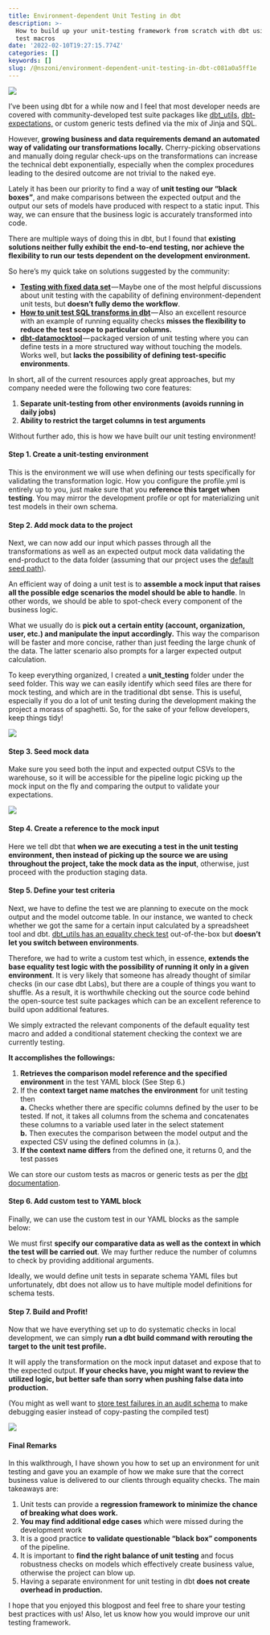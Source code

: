 ```yaml
---
title: Environment-dependent Unit Testing in dbt
description: >-
  How to build up your unit-testing framework from scratch with dbt using custom
  test macros
date: '2022-02-10T19:27:15.774Z'
categories: []
keywords: []
slug: /@nszoni/environment-dependent-unit-testing-in-dbt-c081a0a5ff1e
---
```


![](/_posts/img/1__Oy6__Ti0E__YfqVXlIn2IreQ.jpeg)

I’ve been using dbt for a while now and I feel that most developer needs are covered with community-developed test suite packages like [dbt\_utils](https://github.com/dbt-labs/dbt-utils#schema-tests), [dbt-expectations,](https://github.com/calogica/dbt-expectations) or custom generic tests defined via the mix of Jinja and SQL.

However, **growing business and data requirements demand an automated way of validating our transformations locally.** Cherry-picking observations and manually doing regular check-ups on the transformations can increase the technical debt exponentially, especially when the complex procedures leading to the desired outcome are not trivial to the naked eye.

Lately it has been our priority to find a way of **unit testing our “black boxes”**, and make comparisons between the expected output and the output our sets of models have produced with respect to a static input. This way, we can ensure that the business logic is accurately transformed into code.

There are multiple ways of doing this in dbt, but I found that **existing solutions neither fully exhibit the end-to-end testing, nor achieve the flexibility to run our tests dependent on the development environment.**

So here’s my quick take on solutions suggested by the community:

*   [**Testing with fixed data set**](https://discourse.getdbt.com/t/testing-with-fixed-data-set/564) — Maybe one of the most helpful discussions about unit testing with the capability of defining environment-dependent unit tests, but **doesn’t fully demo the workflow**.
*   [**How to unit test SQL transforms in dbt**](https://www.startdataengineering.com/post/how-to-test-sql-using-dbt/) — Also an excellent resource with an example of running equality checks **misses the flexibility to reduce the test scope to particular columns.**
*   [**dbt-datamocktool**](https://github.com/mjirv/dbt-datamocktool) — packaged version of unit testing where you can define tests in a more structured way without touching the models. Works well, but **lacks the possibility of defining test-specific environments**.

In short, all of the current resources apply great approaches, but my company needed were the following two core features:

1.  **Separate unit-testing from other environments (avoids running in daily jobs)**
2.  **Ability to restrict the target columns in test arguments**

Without further ado, this is how we have built our unit testing environment!

#### **Step 1. Create a unit-testing environment**

This is the environment we will use when defining our tests specifically for validating the transformation logic. How you configure the profile.yml is entirely up to you, just make sure that you **reference this target when testing**. You may mirror the development profile or opt for materializing unit test models in their own schema.

#### **Step 2. Add mock data to the project**

Next, we can now add our input which passes through all the transformations as well as an expected output mock data validating the end-product to the data folder (assuming that our project uses the [default seed path](https://docs.getdbt.com/reference/seed-configs)).

An efficient way of doing a unit test is to **assemble a mock input that raises all the possible edge scenarios the model should be able to handle**. In other words, we should be able to spot-check every component of the business logic.

What we usually do is **pick out a certain entity (account, organization, user, etc.) and manipulate the input accordingly.** This way the comparison will be faster and more concise, rather than just feeding the large chunk of the data. The latter scenario also prompts for a larger expected output calculation.

To keep everything organized, I created a **unit\_testing** folder under the seed folder. This way we can easily identify which seed files are there for mock testing, and which are in the traditional dbt sense. This is useful, especially if you do a lot of unit testing during the development making the project a morass of spaghetti. So, for the sake of your fellow developers, keep things tidy!

![](/_posts/img/0__fzJBSeQ3i1JoYZ__W.jpg)

#### **Step 3. Seed mock data**

Make sure you seed both the input and expected output CSVs to the warehouse, so it will be accessible for the pipeline logic picking up the mock input on the fly and comparing the output to validate your expectations.

![](/_posts/img/0__UKVo2u3q__S5FFath.jpg)

#### **Step 4. Create a reference to the mock input**

Here we tell dbt that **when we are executing a test in the unit testing environment, then instead of picking up the source we are using throughout the project, take the mock data as the input**, otherwise, just proceed with the production staging data.

#### **Step 5. Define your test criteria**

Next, we have to define the test we are planning to execute on the mock output and the model outcome table. In our instance, we wanted to check whether we got the same for a certain input calculated by a spreadsheet tool and dbt. [dbt\_utils has an equality check test](https://github.com/dbt-labs/dbt-utils#equality-source) out-of-the-box but **doesn’t let you switch between environments**.

Therefore, we had to write a custom test which, in essence, **extends the base equality test logic with the possibility of running it only in a given environment**. It is very likely that someone has already thought of similar checks (in our case dbt Labs), but there are a couple of things you want to shuffle. As a result, it is worthwhile checking out the source code behind the open-source test suite packages which can be an excellent reference to build upon additional features.

We simply extracted the relevant components of the default equality test macro and added a conditional statement checking the context we are currently testing.

**It accomplishes the followings:**

1.  **Retrieves the comparison model reference and the specified environment** in the test YAML block (See Step 6.)
2.  If the **context target name matches the environment** for unit testing then  
    **a.** Checks whether there are specific columns defined by the user to be tested. If not, it takes all columns from the schema and concatenates these columns to a variable used later in the select statement  
    **b.** Then executes the comparison between the model output and the expected CSV using the defined columns in (a.).
3.  **If the context name differs** from the defined one, it returns 0, and the test passes

We can store our custom tests as macros or generic tests as per the [dbt documentation](https://docs.getdbt.com/docs/guides/writing-custom-generic-tests).

#### **Step 6. Add custom test to YAML block**

Finally, we can use the custom test in our YAML blocks as the sample below:

We must first **specify our comparative data as well as the context in which the test will be carried out**. We may further reduce the number of columns to check by providing additional arguments.

Ideally, we would define unit tests in separate schema YAML files but unfortunately, dbt does not allow us to have multiple model definitions for schema tests.

#### **Step 7. Build and Profit!**

Now that we have everything set up to do systematic checks in local development, we can simply **run a dbt build command with rerouting the target to the unit test profile.**

It will apply the transformation on the mock input dataset and expose that to the expected output. **If your checks have, you might want to review the utilized logic, but better safe than sorry when pushing false data into production.**

(You might as well want to [store test failures in an audit schema](https://docs.getdbt.com/reference/resource-configs/store_failures) to make debugging easier instead of copy-pasting the compiled test)

![](/_posts/img/0__5XobI91QVkhPSSQj.jpg)

#### **Final Remarks**

In this walkthrough, I have shown you how to set up an environment for unit testing and gave you an example of how we make sure that the correct business value is delivered to our clients through equality checks. The main takeaways are:

1.  Unit tests can provide a **regression framework to minimize the chance of breaking what does work.**
2.  **You may find additional edge cases** which were missed during the development work
3.  It is a good practice **to validate questionable “black box” components** of the pipeline.
4.  It is important to **find the right balance of unit testing** and focus robustness checks on models which effectively create business value, otherwise the project can blow up.
5.  Having a separate environment for unit testing in dbt **does not create overhead in production.**

I hope that you enjoyed this blogpost and feel free to share your testing best practices with us! Also, let us know how you would improve our unit testing framework.